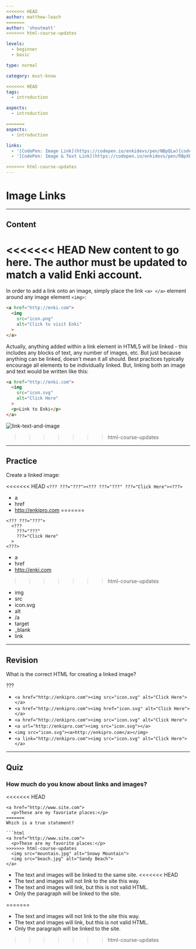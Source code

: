 ```yaml
---
<<<<<<< HEAD
author: matthew-leach
=======
author: 'shoutmatt'
>>>>>>> html-course-updates

levels:
  - beginner
  - basic

type: normal

category: must-know

<<<<<<< HEAD
tags:
  - introduction

aspects:
  - introduction

=======
aspects:
  - introduction

links:
  - '[CodePen: Image Link](https://codepen.io/enkidevs/pen/NBpQLw){code}'
  - '[CodePen: Image & Text Link](https://codepen.io/enkidevs/pen/RBpXEG){code}'

>>>>>>> html-course-updates
---
```

# Image Links
---
## Content

<<<<<<< HEAD
New content to go here. The author must be updated to match a valid Enki account.
=======
In order to add a link onto an image, simply place the link `<a> </a>` element around any image element `<img>`:

```html
<a href="http://enki.com">
  <img
    src="icon.png"
    alt="Click to visit Enki"
  >
</a>
```

Actually, anything added within a link element in HTML5 will be linked - this includes any blocks of text, any number of images, etc. But just because anything can be linked, doesn't mean it all should. Best practices typically encourage all elements to be individually linked. But, linking both an image and text would be written like this:

```html
<a href="http://enki.com">
  <img
    src="icon.svg"
    alt="Click Here"
  >
  <p>Link to Enki</p>
</a>
```

![link-text-and-image](%3Csvg%20xmlns%3D%22http%3A%2F%2Fwww.w3.org%2F2000%2Fsvg%22%20width%3D%22320%22%20height%3D%2293%22%3E%3Cg%20fill%3D%22none%22%20fill-rule%3D%22evenodd%22%3E%3Crect%20width%3D%22320%22%20height%3D%2293%22%20fill%3D%22%23FFF%22%20rx%3D%229%22%2F%3E%3Ctext%20fill%3D%22%230001EE%22%20font-family%3D%22ArialMT%2C%20Arial%22%20font-size%3D%2216%22%3E%3Ctspan%20x%3D%2220%22%20y%3D%2271%22%3ELink%20to%20Enki%3C%2Ftspan%3E%3C%2Ftext%3E%3Cpath%20fill%3D%22%23262B32%22%20d%3D%22M33%2028l-13%208.44444v2.11112L33%2047v-3.69444L23.9%2037.5l9.1-5.80556z%22%2F%3E%3Cpath%20fill%3D%22%23FB703E%22%20d%3D%22M41%2036.21212v-.24242C41%2025.32318%2045.49495%2020%2054.48498%2020c1.8821%200%203.58898.29798%205.1207.89394%201.5317.59596%202.74804%201.29798%203.64905%202.10606.901.80808%201.69187%201.86363%202.37263%203.16667.68076%201.30303%201.1663%202.40908%201.45662%203.31818.29033.9091.51557%202.0101.67575%203.30303.16018%201.25253.24027%202.0404.24027%202.36364v1.33333l-.12013%202.18182H45.505c.2803%203.11112%201.22134%205.36868%202.82313%206.77272%201.60179%201.40405%203.9744%202.10606%207.11791%202.10606%204.0503%200%207.31796-.6317%209.7826-1.91536l.75911%204.2184C63.02446%2051.28283%2059.4305%2052%2055.20578%2052h-.1802c-1.802%200-3.45383-.21717-4.9555-.65152-1.50168-.43434-2.9783-1.18686-4.42992-2.25757-1.45162-1.07071-2.58788-2.6818-3.4088-4.83333C41.41047%2042.10605%2041%2039.49496%2041%2036.42424v-.21212zm5.03525-1.51515h17.95996c0-.70707-.0851-1.49495-.25529-2.36364-.17019-.86869-.51056-1.98484-1.02113-3.34848-.51057-1.36364-1.43159-2.5-2.76307-3.4091-1.33149-.90909-2.9783-1.36363-4.9405-1.36363-3.04339%200-5.25082.79797-6.62235%202.39394-1.37153%201.59597-2.1574%204.29291-2.35762%208.09091z%22%2F%3E%3Cpath%20fill%3D%22%23262B32%22%20d%3D%22M83.88889%2017H87L76.11111%2051H73zM102%2028l-13%208.44444v2.11112L102%2047v-3.69444L92.9%2037.5l9.1-5.80556z%22%2F%3E%3Cpath%20stroke%3D%22%230001EE%22%20stroke-linecap%3D%22square%22%20d%3D%22M21%2073h84%22%2F%3E%3C%2Fg%3E%3C%2Fsvg%3E)
>>>>>>> html-course-updates

---
## Practice

Create a linked image:

<<<<<<< HEAD
`<??? ???="???"><??? ???="???" ???="Click Here"><???>`

* a
* href
* http://enkipro.com
=======
```
<??? ???="???">
  <???
    ???="???"
    ???="Click Here"
  >
<???>
```

* a
* href
* http://enki.com
>>>>>>> html-course-updates
* img
* src
* icon.svg
* alt
* /a
* target
* _blank
* link

---
## Revision

What is the correct HTML for creating a linked image?

???

* `<a href="http://enkipro.com"><img src="icon.svg" alt="Click Here"></a>`
* `<a href="http://enkipro.com"><img href="icon.svg" alt="Click Here"></a>`
* `<a href="http://enkipro.com"><img src="icon.svg" alt="Click Here">`
* `<a url="http://enkipro.com"><img src="icon.svg"></a>`
* `<img src="icon.svg"><a>http://enkipro.com</a></img>`
* `<a link="http://enkipro.com"><img src="icon.svg" alt="Click Here"></a>`

---
## Quiz

### How much do you know about links and images?

<<<<<<< HEAD
```
<a href="http://www.site.com">
  <p>These are my favoriate places:</p>
=======
Which is a true statement?

```html
<a href="http://www.site.com">
  <p>These are my favorite places:</p>
>>>>>>> html-course-updates
  <img src="mountain.jpg" alt="Snowy Mountain">
  <img src="beach.jpg" alt="Sandy Beach">
</a>
```

* The text and images will be linked to the same site.
<<<<<<< HEAD
* The text and images will not link to the site this way. 
* The text and images will link, but this is not valid HTML. 
* Only the paragraph will be linked to the site.

=======
* The text and images will not link to the site this way.
* The text and images will link, but this is not valid HTML.
* Only the paragraph will be linked to the site.
>>>>>>> html-course-updates
